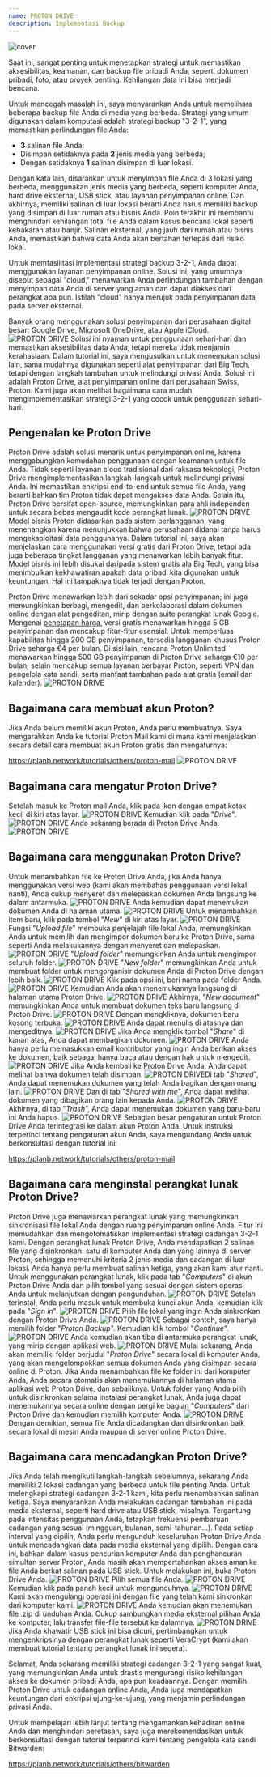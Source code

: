 ```yaml
---
name: PROTON DRIVE
description: Implementasi Backup
---
```

![cover](assets/cover.webp)

Saat ini, sangat penting untuk menetapkan strategi untuk memastikan aksesibilitas, keamanan, dan backup file pribadi Anda, seperti dokumen pribadi, foto, atau proyek penting. Kehilangan data ini bisa menjadi bencana.

Untuk mencegah masalah ini, saya menyarankan Anda untuk memelihara beberapa backup file Anda di media yang berbeda. Strategi yang umum digunakan dalam komputasi adalah strategi backup "3-2-1", yang memastikan perlindungan file Anda:
- **3** salinan file Anda;
- Disimpan setidaknya pada **2** jenis media yang berbeda;
- Dengan setidaknya **1** salinan disimpan di luar lokasi.

Dengan kata lain, disarankan untuk menyimpan file Anda di 3 lokasi yang berbeda, menggunakan jenis media yang berbeda, seperti komputer Anda, hard drive eksternal, USB stick, atau layanan penyimpanan online. Dan akhirnya, memiliki salinan di luar lokasi berarti Anda harus memiliki backup yang disimpan di luar rumah atau bisnis Anda. Poin terakhir ini membantu menghindari kehilangan total file Anda dalam kasus bencana lokal seperti kebakaran atau banjir. Salinan eksternal, yang jauh dari rumah atau bisnis Anda, memastikan bahwa data Anda akan bertahan terlepas dari risiko lokal.

Untuk memfasilitasi implementasi strategi backup 3-2-1, Anda dapat menggunakan layanan penyimpanan online. Solusi ini, yang umumnya disebut sebagai "cloud," menawarkan Anda perlindungan tambahan dengan menyimpan data Anda di server yang aman dan dapat diakses dari perangkat apa pun. Istilah "cloud" hanya merujuk pada penyimpanan data pada server eksternal.

Banyak orang menggunakan solusi penyimpanan dari perusahaan digital besar: Google Drive, Microsoft OneDrive, atau Apple iCloud.
![PROTON DRIVE](assets/notext/01.webp)
Solusi ini nyaman untuk penggunaan sehari-hari dan memastikan aksesibilitas data Anda, tetapi mereka tidak menjamin kerahasiaan. Dalam tutorial ini, saya mengusulkan untuk menemukan solusi lain, sama mudahnya digunakan seperti alat penyimpanan dari Big Tech, tetapi dengan langkah tambahan untuk melindungi privasi Anda. Solusi ini adalah Proton Drive, alat penyimpanan online dari perusahaan Swiss, Proton. Kami juga akan melihat bagaimana cara mudah mengimplementasikan strategi 3-2-1 yang cocok untuk penggunaan sehari-hari.

## Pengenalan ke Proton Drive
Proton Drive adalah solusi menarik untuk penyimpanan online, karena menggabungkan kemudahan penggunaan dengan keamanan untuk file Anda. Tidak seperti layanan cloud tradisional dari raksasa teknologi, Proton Drive mengimplementasikan langkah-langkah untuk melindungi privasi Anda. Ini memastikan enkripsi end-to-end untuk semua file Anda, yang berarti bahkan tim Proton tidak dapat mengakses data Anda. Selain itu, Proton Drive bersifat open-source, memungkinkan para ahli independen untuk secara bebas mengaudit kode perangkat lunak.
![PROTON DRIVE](assets/notext/02.webp)
Model bisnis Proton didasarkan pada sistem berlangganan, yang menenangkan karena menunjukkan bahwa perusahaan didanai tanpa harus mengeksploitasi data penggunanya. Dalam tutorial ini, saya akan menjelaskan cara menggunakan versi gratis dari Proton Drive, tetapi ada juga beberapa tingkat langganan yang menawarkan lebih banyak fitur. Model bisnis ini lebih disukai daripada sistem gratis ala Big Tech, yang bisa menimbulkan kekhawatiran apakah data pribadi kita digunakan untuk keuntungan. Hal ini tampaknya tidak terjadi dengan Proton.

Proton Drive menawarkan lebih dari sekadar opsi penyimpanan; ini juga memungkinkan berbagi, mengedit, dan berkolaborasi dalam dokumen online dengan alat pengeditan, mirip dengan suite perangkat lunak Google.
Mengenai [penetapan harga](https://proton.me/pricing), versi gratis menawarkan hingga 5 GB penyimpanan dan mencakup fitur-fitur esensial. Untuk memperluas kapabilitas hingga 200 GB penyimpanan, tersedia langganan khusus Proton Drive seharga €4 per bulan. Di sisi lain, rencana Proton Unlimited menawarkan hingga 500 GB penyimpanan di Proton Drive seharga €10 per bulan, selain mencakup semua layanan berbayar Proton, seperti VPN dan pengelola kata sandi, serta manfaat tambahan pada alat gratis (email dan kalender).
![PROTON DRIVE](assets/notext/03.webp)
## Bagaimana cara membuat akun Proton?

Jika Anda belum memiliki akun Proton, Anda perlu membuatnya. Saya mengarahkan Anda ke tutorial Proton Mail kami di mana kami menjelaskan secara detail cara membuat akun Proton gratis dan mengaturnya:

https://planb.network/tutorials/others/proton-mail
![PROTON DRIVE](assets/notext/04.webp)
## Bagaimana cara mengatur Proton Drive?

Setelah masuk ke Proton mail Anda, klik pada ikon dengan empat kotak kecil di kiri atas layar.
![PROTON DRIVE](assets/notext/05.webp)
Kemudian klik pada "*Drive*".
![PROTON DRIVE](assets/notext/06.webp)
Anda sekarang berada di Proton Drive Anda.
![PROTON DRIVE](assets/notext/07.webp)
## Bagaimana cara menggunakan Proton Drive?
Untuk menambahkan file ke Proton Drive Anda, jika Anda hanya menggunakan versi web (kami akan membahas penggunaan versi lokal nanti), Anda cukup menyeret dan melepaskan dokumen Anda langsung ke dalam antarmuka.
![PROTON DRIVE](assets/notext/08.webp)
Anda kemudian dapat menemukan dokumen Anda di halaman utama.
![PROTON DRIVE](assets/notext/09.webp)
Untuk menambahkan item baru, klik pada tombol "*New*" di kiri atas layar.
![PROTON DRIVE](assets/notext/10.webp)
Fungsi "*Upload file*" membuka penjelajah file lokal Anda, memungkinkan Anda untuk memilih dan mengimpor dokumen baru ke Proton Drive, sama seperti Anda melakukannya dengan menyeret dan melepaskan.
![PROTON DRIVE](assets/notext/11.webp)
"*Upload folder*" memungkinkan Anda untuk mengimpor seluruh folder.
![PROTON DRIVE](assets/notext/12.webp)
"*New folder*" memungkinkan Anda untuk membuat folder untuk mengorganisir dokumen Anda di Proton Drive dengan lebih baik.
![PROTON DRIVE](assets/notext/13.webp)
Klik pada opsi ini, beri nama pada folder Anda.
![PROTON DRIVE](assets/notext/14.webp)
Kemudian Anda akan menemukannya langsung di halaman utama Proton Drive.
![PROTON DRIVE](assets/notext/15.webp)
Akhirnya, "*New document*" memungkinkan Anda untuk membuat dokumen teks baru langsung di Proton Drive.
![PROTON DRIVE](assets/notext/16.webp)
Dengan mengkliknya, dokumen baru kosong terbuka.
![PROTON DRIVE](assets/notext/17.webp)
Anda dapat menulis di atasnya dan mengeditnya.
![PROTON DRIVE](assets/notext/18.webp)
Jika Anda mengklik tombol "*Share*" di kanan atas, Anda dapat membagikan dokumen.
![PROTON DRIVE](assets/notext/19.webp)
Anda hanya perlu memasukkan email kontributor yang ingin Anda berikan akses ke dokumen, baik sebagai hanya baca atau dengan hak untuk mengedit.
![PROTON DRIVE](assets/notext/20.webp)
Jika Anda kembali ke Proton Drive Anda, Anda dapat melihat bahwa dokumen telah disimpan.
![PROTON DRIVE](assets/notext/21.webp)Di tab "*Shared*", Anda dapat menemukan dokumen yang telah Anda bagikan dengan orang lain.
![PROTON DRIVE](assets/notext/22.webp)
Dan di tab "*Shared with me*", Anda dapat melihat dokumen yang dibagikan orang lain kepada Anda.
![PROTON DRIVE](assets/notext/23.webp)
Akhirnya, di tab "*Trash*", Anda dapat menemukan dokumen yang baru-baru ini Anda hapus.
![PROTON DRIVE](assets/notext/24.webp)
Sebagian besar pengaturan untuk Proton Drive Anda terintegrasi ke dalam akun Proton Anda. Untuk instruksi terperinci tentang pengaturan akun Anda, saya mengundang Anda untuk berkonsultasi dengan tutorial ini:

https://planb.network/tutorials/others/proton-mail

## Bagaimana cara menginstal perangkat lunak Proton Drive?
Proton Drive juga menawarkan perangkat lunak yang memungkinkan sinkronisasi file lokal Anda dengan ruang penyimpanan online Anda. Fitur ini memudahkan dan mengotomatiskan implementasi strategi cadangan 3-2-1 kami. Dengan perangkat lunak Proton Drive, Anda mendapatkan 2 salinan file yang disinkronkan: satu di komputer Anda dan yang lainnya di server Proton, sehingga memenuhi kriteria 2 jenis media dan cadangan di luar lokasi. Anda hanya perlu membuat salinan ketiga, yang akan kami atur nanti.
Untuk menggunakan perangkat lunak, klik pada tab "*Computers*" di akun Proton Drive Anda dan pilih tombol yang sesuai dengan sistem operasi Anda untuk melanjutkan dengan pengunduhan.
![PROTON DRIVE](assets/notext/25.webp)
Setelah terinstal, Anda perlu masuk untuk membuka kunci akun Anda, kemudian klik pada "*Sign in*".
![PROTON DRIVE](assets/notext/26.webp)
Pilih file lokal yang ingin Anda sinkronkan dengan Proton Drive Anda.
![PROTON DRIVE](assets/notext/27.webp)
Sebagai contoh, saya hanya memilih folder "*Proton Backup*". Kemudian klik tombol "*Continue*".
![PROTON DRIVE](assets/notext/28.webp)
Anda kemudian akan tiba di antarmuka perangkat lunak, yang mirip dengan aplikasi web.
![PROTON DRIVE](assets/notext/29.webp)
Mulai sekarang, Anda akan memiliki folder berjudul "*Proton Drive*" secara lokal di komputer Anda, yang akan mengelompokkan semua dokumen Anda yang disimpan secara online di Proton. Jika Anda menambahkan file ke folder ini dari komputer Anda, Anda secara otomatis akan menemukannya di halaman utama aplikasi web Proton Drive, dan sebaliknya. Untuk folder yang Anda pilih untuk disinkronkan selama instalasi perangkat lunak, Anda juga dapat menemukannya secara online dengan pergi ke bagian "*Computers*" dari Proton Drive dan kemudian memilih komputer Anda.
![PROTON DRIVE](assets/notext/30.webp)
Dengan demikian, semua file Anda dicadangkan dan disinkronkan baik secara lokal di mesin Anda maupun di server online Proton Drive.

## Bagaimana cara mencadangkan Proton Drive?

Jika Anda telah mengikuti langkah-langkah sebelumnya, sekarang Anda memiliki 2 lokasi cadangan yang berbeda untuk file penting Anda. Untuk melengkapi strategi cadangan 3-2-1 kami, kita perlu menambahkan salinan ketiga.
Saya menyarankan Anda melakukan cadangan tambahan ini pada media eksternal, seperti hard drive atau USB stick, misalnya. Tergantung pada intensitas penggunaan Anda, tetapkan frekuensi pembaruan cadangan yang sesuai (mingguan, bulanan, semi-tahunan...). Pada setiap interval yang dipilih, Anda perlu mengunduh keseluruhan Proton Drive Anda untuk mencadangkan data pada media eksternal yang dipilih. Dengan cara ini, bahkan dalam kasus pencurian komputer Anda dan penghancuran simultan server Proton, Anda masih akan mempertahankan akses aman ke file Anda berkat salinan pada USB stick.
Untuk melakukan ini, buka Proton Drive Anda.
![PROTON DRIVE](assets/notext/31.webp)
Pilih semua file Anda.
![PROTON DRIVE](assets/notext/32.webp)
Kemudian klik pada panah kecil untuk mengunduhnya.
![PROTON DRIVE](assets/notext/33.webp)
Kami akan mengulangi operasi ini dengan file yang telah kami sinkronkan dari komputer kami.
![PROTON DRIVE](assets/notext/34.webp)
Anda kemudian akan menemukan file .zip di unduhan Anda. Cukup sambungkan media eksternal pilihan Anda ke komputer, lalu transfer file-file tersebut ke dalamnya.
![PROTON DRIVE](assets/notext/35.webp)
Jika Anda khawatir USB stick ini bisa dicuri, pertimbangkan untuk mengenkripsinya dengan perangkat lunak seperti VeraCrypt (kami akan membuat tutorial tentang perangkat lunak ini segera).

Selamat, Anda sekarang memiliki strategi cadangan 3-2-1 yang sangat kuat, yang memungkinkan Anda untuk drastis mengurangi risiko kehilangan akses ke dokumen pribadi Anda, apa pun keadaannya. Dengan memilih Proton Drive untuk cadangan online Anda, Anda juga mendapatkan keuntungan dari enkripsi ujung-ke-ujung, yang menjamin perlindungan privasi Anda.

Untuk mempelajari lebih lanjut tentang mengamankan kehadiran online Anda dan menghindari peretasan, saya juga merekomendasikan untuk berkonsultasi dengan tutorial terperinci kami tentang pengelola kata sandi Bitwarden:

https://planb.network/tutorials/others/bitwarden